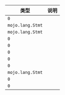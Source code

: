 | 类型 | 说明 |
|---|---|
| `0` |  |
| `mojo.lang.Stmt` |  |
| `mojo.lang.Stmt` |  |
| `0` |  |
| `0` |  |
| `0` |  |
| `0` |  |
| `0` |  |
| `mojo.lang.Stmt` |  |
| `0` |  |
| `0` |  |
